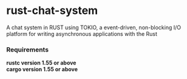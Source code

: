 # rust-chat-system
A chat system in RUST using TOKIO, a event-driven, non-blocking I/O platform for writing asynchronous applications with the Rust 


<h3> Requirements </h3>
<strong>rustc version 1.55 or above</strong><br>
<strong>cargo version 1.55 or above</strong>
